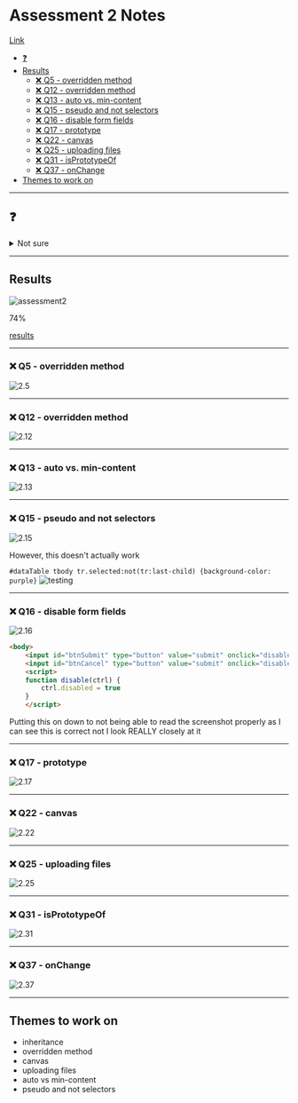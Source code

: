 # Assessment 2 Notes <!-- omit in toc -->

[Link](https://docs.google.com/forms/d/e/1FAIpQLSd67ICFd-mSzHr93Z29JNTnTfhxwEVczxleTsF3xv4ukd4oeg/viewform)

- [❓](#%E2%9D%93)
- [Results](#Results)
  - [❌ Q5 - overridden method](#%E2%9D%8C-Q5---overridden-method)
  - [❌ Q12 - overridden method](#%E2%9D%8C-Q12---overridden-method)
  - [❌ Q13 - auto vs. min-content](#%E2%9D%8C-Q13---auto-vs-min-content)
  - [❌ Q15 - pseudo and not selectors](#%E2%9D%8C-Q15---pseudo-and-not-selectors)
  - [❌ Q16 - disable form fields](#%E2%9D%8C-Q16---disable-form-fields)
  - [❌ Q17 - prototype](#%E2%9D%8C-Q17---prototype)
  - [❌ Q22 - canvas](#%E2%9D%8C-Q22---canvas)
  - [❌ Q25 - uploading files](#%E2%9D%8C-Q25---uploading-files)
  - [❌ Q31 - isPrototypeOf](#%E2%9D%8C-Q31---isPrototypeOf)
  - [❌ Q37 - onChange](#%E2%9D%8C-Q37---onChange)
- [Themes to work on](#Themes-to-work-on)

---

## ❓

<details><summary>Not sure</summary>

- 5
- 10
- 12
- 13 - min-content vs auto
- 15
- 17
- 22 - canvas
- 25
- 28 - geo
- 34 - canvas
- 38

</details>

---

## Results

![assessment2](../../images/assessment2-score.png)

74%

[results](https://docs.google.com/forms/d/e/1FAIpQLSd67ICFd-mSzHr93Z29JNTnTfhxwEVczxleTsF3xv4ukd4oeg/viewscore?viewscore=AE0zAgAx_E40aOWNXVg1Pb7rPLylUWczg5dpBK5X8vZ7wkLOtUObnvijbNyGgqHGjt1Ir-c)

---

### ❌ Q5 - overridden method

![2.5](../../images/2-5.png)

---

### ❌ Q12 - overridden method

![2.12](../../images/2-12.png)

---

### ❌ Q13 - auto vs. min-content

![2.13](../../images/2-13.png)

---

### ❌ Q15 - pseudo and not selectors

![2.15](../../images/2-15.png)

However, this doesn't actually work

`#dataTable tbody tr.selected:not(tr:last-child) {background-color: purple}`
![testing](../../images/2-15-testing.png)

---

### ❌ Q16 - disable form fields

![2.16](../../images/2-16.png)

```html
<body>
    <input id="btnSubmit" type="button" value="submit" onclick="disable(this)" />
    <input id="btnCancel" type="button" value="submit" onclick="disable(this)" />
    <script>
    function disable(ctrl) {
        ctrl.disabled = true
    }
    </script>
```

Putting this on down to not being able to read the screenshot properly as I can see this is correct not I look REALLY closely at it

---

### ❌ Q17 - prototype

![2.17](../../images/2-17.png)

---

### ❌ Q22 - canvas

![2.22](../../images/2-22.png)

---

### ❌ Q25 - uploading files

![2.25](../../images/2-25.png)

---

### ❌ Q31 - isPrototypeOf

![2.31](../../images/2-31.png)

---

### ❌ Q37 - onChange

![2.37](../../images/2-37.png)

---

## Themes to work on

- inheritance
- overridden method
- canvas
- uploading files
- auto vs min-content
- pseudo and not selectors
